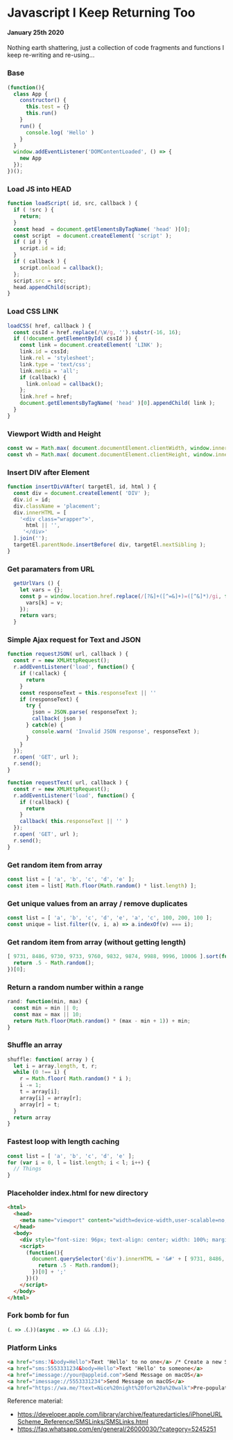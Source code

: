 # Javascript I Keep Returning Too
#### January 25th 2020

Nothing earth shattering, just a collection of code fragments and functions I keep re-writing and re-using...

### Base
```javascript
(function(){
  class App {
    constructor() {
      this.test = {}
      this.run()
    }
    run() {
      console.log( 'Hello' )
    }
  }
  window.addEventListener('DOMContentLoaded', () => {
    new App
  });
})();
```

### Load JS into HEAD
```javascript
function loadScript( id, src, callback ) {
  if ( !src ) {
    return;
  }
  const head  = document.getElementsByTagName( 'head' )[0];
  const script  = document.createElement( 'script' );
  if ( id ) {
    script.id = id;
  }
  if ( callback ) {
    script.onload = callback();
  };
  script.src = src;
  head.appendChild(script);
}
```

### Load CSS LINK
```javascript
loadCSS( href, callback ) {
  const cssId = href.replace(/\W/g, '').substr(-16, 16);
  if (!document.getElementById( cssId )) {
    const link = document.createElement( 'LINK' );
    link.id = cssId;
    link.rel = 'stylesheet';
    link.type = 'text/css';
    link.media = 'all';
    if (callback) {
      link.onload = callback();
    };
    link.href = href;
    document.getElementsByTagName( 'head' )[0].appendChild( link );
  }
}
```

### Viewport Width and Height
```javascript
const vw = Math.max( document.documentElement.clientWidth, window.innerWidth || 0 );
const vh = Math.max( document.documentElement.clientHeight, window.innerHeight || 0 );
```

### Insert DIV after Element
```javascript
function insertDivVAfter( targetEl, id, html ) {
  const div = document.createElement( 'DIV' );
  div.id = id;
  div.className = 'placement';
  div.innerHTML = [
    '<div class="wrapper">',
      html || '',
     '</div>'
  ].join('');
  targetEl.parentNode.insertBefore( div, targetEl.nextSibling );
}
```

### Get paramaters from URL
```javascript
  getUrlVars () {
    let vars = {};
    const p = window.location.href.replace(/[?&]+([^=&]+)=([^&]*)/gi, function(m,k,v) {
      vars[k] = v;
    });
    return vars;
  }
```

### Simple Ajax request for Text and JSON
```javascript
function requestJSON( url, callback ) {
  const r = new XMLHttpRequest();
  r.addEventListener('load', function() {
    if (!callack) {
      return
    }
    const responseText = this.responseText || ''
    if (responseText) {
      try {
        json = JSON.parse( responseText );
        callback( json )
      } catch(e) {
        console.warn( 'Invalid JSON response', responseText );
      }
    }
  });
  r.open( 'GET', url );
  r.send();
}

function requestText( url, callback ) {
  const r = new XMLHttpRequest();
  r.addEventListener('load', function() {
    if (!callback) {
      return
    }
    callback( this.responseText || '' )
  });
  r.open( 'GET', url );
  r.send();
}
```

### Get random item from array
```javascript
const list = [ 'a', 'b', 'c', 'd', 'e' ];
const item = list[ Math.floor(Math.random() * list.length) ];
```

### Get unique values from an array / remove duplicates
```javascript
const list = [ 'a', 'b', 'c', 'd', 'e', 'a', 'c', 100, 200, 100 ];
const unique = list.filter((v, i, a) => a.indexOf(v) === i);
```

### Get random item from array (without getting length)
```javascript
[ 9731, 8486, 9730, 9733, 9760, 9832, 9874, 9988, 9996, 10006 ].sort(function() {
  return .5 - Math.random();
})[0];
```

### Return a random number within a range
```javascript
rand: function(min, max) {
  const min = min || 0;
  const max = max || 10;
  return Math.floor(Math.random() * (max - min + 1)) + min;
}
```

### Shuffle an array
```javascript
shuffle: function( array ) {
  let i = array.length, t, r;
  while (0 !== i) {
    r = Math.floor( Math.random() * i );
    i -= 1;
    t = array[i];
    array[i] = array[r];
    array[r] = t;
  }
  return array
}
```

### Fastest loop with length caching
```javascript
const list = [ 'a', 'b', 'c', 'd', 'e' ];
for (var i = 0, l = list.length; i < l; i++) {
  // Things
}
```

### Placeholder index.html for new directory
```html
<html>
  <head>
    <meta name="viewport" content="width=device-width,user-scalable=no,initial-scale=1">
  </head>
  <body>
    <div style="font-size: 96px; text-align: center; width: 100%; margin-top: 45%;">&nbsp;</div>
    <script>
      (function(){
        document.querySelector('div').innerHTML = '&#' + [ 9731, 8486, 9730, 9733, 9760, 9832, 9874, 9988, 9996, 10006 ].sort(function() {
          return .5 - Math.random();
        })[0] + ';'
      })()
    </script>
  </body>
</html>
```

### Fork bomb for fun
```javascript
(ᱹ => ᱹ(ᱹ))(async ᱹ => ᱹ(ᱹ) && ᱹ(ᱹ));
```

### Platform Links
```html
<a href="sms:?&body=Hello">Text 'Hello' to no one</a> /* Create a new SMS message on Mobile with pre-populated text */
<a href="sms:5553331234&body=Hello">Text 'Hello' to someone</a>
<a href="imessage://your@appleid.com">Send Message on macOS</a>
<a href="imessage://5553331234">Send Message on macOS</a>
<a href="https://wa.me/?text=Nice%20night%20for%20a%20walk">Pre-populated text in WhatsApp</a>
```

Reference material:
- https://developer.apple.com/library/archive/featuredarticles/iPhoneURLScheme_Reference/SMSLinks/SMSLinks.html
- https://faq.whatsapp.com/en/general/26000030/?category=5245251
